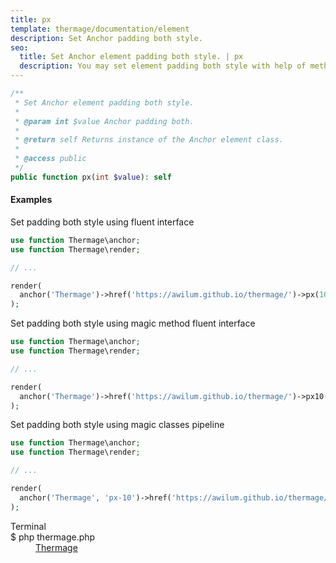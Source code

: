 ```yaml
---
title: px
template: thermage/documentation/element
description: Set Anchor padding both style.
seo:
  title: Set Anchor element padding both style. | px
  description: You may set element padding both style with help of method px
---
```


```php
/**
 * Set Anchor element padding both style.
 *
 * @param int $value Anchor padding both.
 *
 * @return self Returns instance of the Anchor element class.
 *
 * @access public
 */
public function px(int $value): self
```

#### Examples

Set padding both style using fluent interface
```php
use function Thermage\anchor;
use function Thermage\render;

// ...

render(
  anchor('Thermage')->href('https://awilum.github.io/thermage/')->px(10)
);
```

Set padding both style using magic method fluent interface
```php
use function Thermage\anchor;
use function Thermage\render;

// ...

render(
  anchor('Thermage')->href('https://awilum.github.io/thermage/')->px10()
);
```

Set padding both style using magic classes pipeline
```php
use function Thermage\anchor;
use function Thermage\render;

// ...

render( 
  anchor('Thermage', 'px-10')->href('https://awilum.github.io/thermage/')
);
```

<div class="terminal">
  <div class="terminal-header">Terminal</div>
  <div class="terminal-body">
    <div class="terminal-command">$ php thermage.php</div>
    <div class="el-a" style="margin-left: 40px;"><a href="https://awilum.github.io/thermage/">Thermage</a></div>
  </div>
</div>